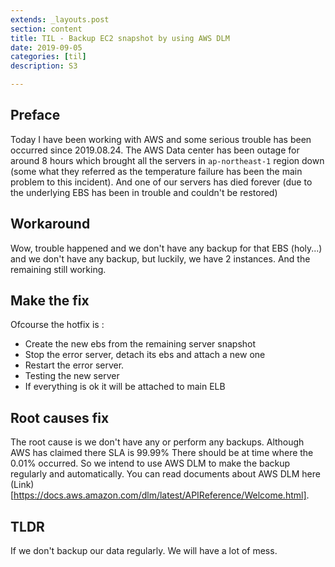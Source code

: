 ```yaml
---
extends: _layouts.post
section: content
title: TIL - Backup EC2 snapshot by using AWS DLM
date: 2019-09-05
categories: [til]
description: S3

---
```


## Preface
Today I have been working with AWS and some serious trouble has been occurred since 2019.08.24.
The AWS Data center has been outage for around 8 hours which brought all the servers in `ap-northeast-1` region down
(some what they referred as the temperature failure has been the main problem to this incident). 
And one of our servers has died forever (due to the underlying EBS has been in trouble and couldn't be restored)

## Workaround
Wow, trouble happened and we don't have any backup for that EBS (holy...)
and we don't have any backup, but luckily, we have 2 instances. And the remaining still working.

## Make the fix
Ofcourse the hotfix is :
* Create the new ebs from the remaining server snapshot
* Stop the error server, detach its ebs and attach a new one
* Restart the error server.
* Testing the new server 
* If everything is ok it will be attached to main ELB

## Root causes fix
The root cause is we don't have any or perform any backups. Although AWS has claimed there SLA is 99.99%
There should be at time where the 0.01% occurred.
So we intend to use AWS DLM to make the backup regularly and automatically.
You can read documents about AWS DLM here (Link)[https://docs.aws.amazon.com/dlm/latest/APIReference/Welcome.html].

## TLDR
If we don't backup our data regularly. We will have a lot of mess.
